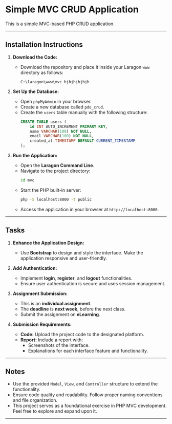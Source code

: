 # Simple MVC CRUD Application

This is a simple MVC-based PHP CRUD application.

---

## Installation Instructions

1. **Download the Code:**
   - Download the repository and place it inside your Laragon `www` directory as follows:
     ```
     C:\laragon\www\mvc hjhjhjhjhjh
     ```

2. **Set Up the Database:**
   - Open `phpMyAdmin` in your browser.
   - Create a new database called `pdo_crud`.
   - Create the `users` table manually with the following structure:
     ```sql
     CREATE TABLE users (
         id INT AUTO_INCREMENT PRIMARY KEY,
         name VARCHAR(100) NOT NULL,
         email VARCHAR(100) NOT NULL,
         created_at TIMESTAMP DEFAULT CURRENT_TIMESTAMP
     );
     ```

3. **Run the Application:**
   - Open the **Laragon Command Line**.
   - Navigate to the project directory:
     ```bash
     cd mvc
     ```
   - Start the PHP built-in server:
     ```bash
     php -S localhost:8000 -t public
     ```
   - Access the application in your browser at `http://localhost:8000`.

---

## Tasks

1. **Enhance the Application Design:**
   - Use **Bootstrap** to design and style the interface. Make the application responsive and user-friendly.

2. **Add Authentication:**
   - Implement **login**, **register**, and **logout** functionalities.
   - Ensure user authentication is secure and uses session management.

3. **Assignment Submission:**
   - This is an **individual assignment**.
   - The **deadline** is **next week**, before the next class.
   - Submit the assignment on **eLearning**.

4. **Submission Requirements:**
   - **Code:** Upload the project code to the designated platform.
   - **Report:** Include a report with:
     - Screenshots of the interface.
     - Explanations for each interface feature and functionality.

---

## Notes

- Use the provided `Model`, `View`, and `Controller` structure to extend the functionality.
- Ensure code quality and readability. Follow proper naming conventions and file organization.
- This project serves as a foundational exercise in PHP MVC development. Feel free to explore and expand upon it.

---

